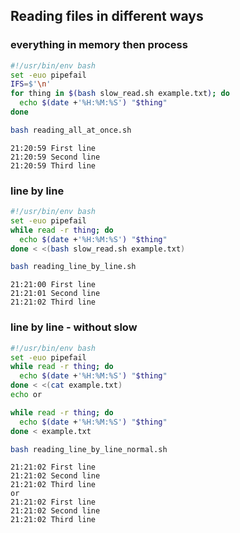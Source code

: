 ## Reading files in different ways
### everything in memory then process

```bash
#!/usr/bin/env bash
set -euo pipefail
IFS=$'\n'
for thing in $(bash slow_read.sh example.txt); do
  echo $(date +'%H:%M:%S') "$thing"
done
```
```bash
bash reading_all_at_once.sh
```
```
21:20:59 First line
21:20:59 Second line
21:20:59 Third line
```
### line by line

```bash
#!/usr/bin/env bash
set -euo pipefail
while read -r thing; do
  echo $(date +'%H:%M:%S') "$thing"
done < <(bash slow_read.sh example.txt)


```
```bash
bash reading_line_by_line.sh
```
```
21:21:00 First line
21:21:01 Second line
21:21:02 Third line
```
### line by line - without slow

```bash
#!/usr/bin/env bash
set -euo pipefail
while read -r thing; do
  echo $(date +'%H:%M:%S') "$thing"
done < <(cat example.txt)
echo or

while read -r thing; do
  echo $(date +'%H:%M:%S') "$thing"
done < example.txt


```
```bash
bash reading_line_by_line_normal.sh
```
```
21:21:02 First line
21:21:02 Second line
21:21:02 Third line
or
21:21:02 First line
21:21:02 Second line
21:21:02 Third line
```
